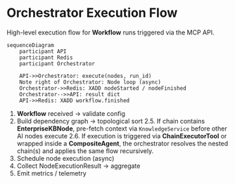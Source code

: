 # Orchestrator Execution Flow

High-level execution flow for **Workflow** runs triggered via the MCP API.

```mermaid
sequenceDiagram
    participant API
    participant Redis
    participant Orchestrator

    API->>Orchestrator: execute(nodes, run_id)
    Note right of Orchestrator: Node loop (async)
    Orchestrator->>Redis: XADD nodeStarted / nodeFinished
    Orchestrator-->>API: result dict
    API->>Redis: XADD workflow.finished
```
 
1. **Workflow** received → validate config
2. Build dependency graph → topological sort
2.5. If chain contains **EnterpriseKBNode**, pre-fetch context via `KnowledgeService` before other AI nodes execute
2.6. If execution is triggered via **ChainExecutorTool** or wrapped inside a **CompositeAgent**, the orchestrator resolves the nested chain(s) and applies the same flow recursively.
3. Schedule node execution (async)
4. Collect NodeExecutionResult → aggregate
5. Emit metrics / telemetry 